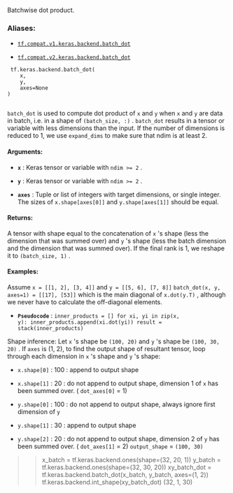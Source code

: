 Batchwise dot product.



### Aliases:

- [ `tf.compat.v1.keras.backend.batch_dot` ](/api_docs/python/tf/keras/backend/batch_dot)

- [ `tf.compat.v2.keras.backend.batch_dot` ](/api_docs/python/tf/keras/backend/batch_dot)



```
 tf.keras.backend.batch_dot(
    x,
    y,
    axes=None
)
 
```

 `batch_dot`  is used to compute dot product of  `x`  and  `y`  when
 `x`  and  `y`  are data in batch, i.e. in a shape of
 `(batch_size, :)` .
 `batch_dot`  results in a tensor or variable with less dimensions
than the input. If the number of dimensions is reduced to 1,
we use  `expand_dims`  to make sure that ndim is at least 2.



#### Arguments:

- **`x`** : Keras tensor or variable with  `ndim >= 2` .

- **`y`** : Keras tensor or variable with  `ndim >= 2` .

- **`axes`** : Tuple or list of integers with target dimensions, or single integer.
The sizes of  `x.shape[axes[0]]`  and  `y.shape[axes[1]]`  should be equal.



#### Returns:
A tensor with shape equal to the concatenation of  `x` 's shape
(less the dimension that was summed over) and  `y` 's shape
(less the batch dimension and the dimension that was summed over).
If the final rank is 1, we reshape it to  `(batch_size, 1)` .



#### Examples:
Assume  `x = [[1, 2], [3, 4]]`  and  `y = [[5, 6], [7, 8]]` 
 `batch_dot(x, y, axes=1) = [[17], [53]]`  which is the main diagonal
of  `x.dot(y.T)` , although we never have to calculate the off-diagonal
elements.


- **`Pseudocode`** : <code translate="no" dir="ltr">inner_products = []
for xi, yi in zip(x, y):
inner_products.append(xi.dot(yi))
result = stack(inner_products)</code>

Shape inference:
Let  `x` 's shape be  `(100, 20)`  and  `y` 's shape be  `(100, 30, 20)` .
If  `axes`  is (1, 2), to find the output shape of resultant tensor,
    loop through each dimension in  `x` 's shape and  `y` 's shape:


-  `x.shape[0]`  : 100 : append to output shape

-  `x.shape[1]`  : 20 : do not append to output shape,
dimension 1 of  `x`  has been summed over. ( `dot_axes[0]`  = 1)

-  `y.shape[0]`  : 100 : do not append to output shape,
always ignore first dimension of  `y` 

-  `y.shape[1]`  : 30 : append to output shape

-  `y.shape[2]`  : 20 : do not append to output shape,
dimension 2 of  `y`  has been summed over. ( `dot_axes[1]`  = 2)
 `output_shape`  =  `(100, 30)` 


>
<blockquote>
<blockquote>
<p>x_batch = tf.keras.backend.ones(shape=(32, 20, 1))
y_batch = tf.keras.backend.ones(shape=(32, 30, 20))
xy_batch_dot = tf.keras.backend.batch_dot(x_batch, y_batch, axes=(1, 2))
tf.keras.backend.int_shape(xy_batch_dot)
(32, 1, 30)</p>
</blockquote>
</blockquote>

